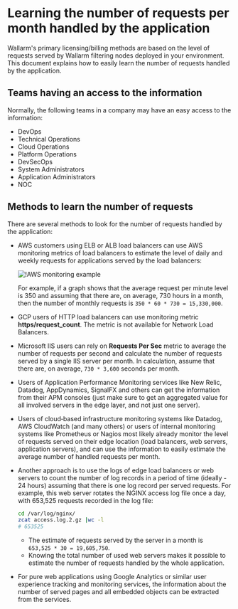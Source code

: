 # Learning the number of requests per month handled by the application

Wallarm's primary licensing/billing methods are based on the level of requests served by Wallarm filtering nodes deployed in your environment. This document explains how to easily learn the number of requests handled by the application.

## Teams having an access to the information

Normally, the following teams in a company may have an easy access to the information:

* DevOps
* Technical Operations
* Cloud Operations
* Platform Operations
* DevSecOps
* System Administrators
* Application Administrators
* NOC

## Methods to learn the number of requests

There are several methods to look for the number of requests handled by the application:

* AWS customers using ELB or ALB load balancers can use AWS monitoring metrics of load balancers to estimate the level of daily and weekly requests for applications served by the load balancers:

    ![!AWS monitoring example](../../images/operation/aws-requests-example.png)

    For example, if a graph shows that the average request per minute level is 350 and assuming that there are, on average, 730 hours in a month, then the number of monthly requests is `350 * 60 * 730 = 15,330,000`.

* GCP users of HTTP load balancers can use monitoring metric **https/request_count**. The metric is not available for Network Load Balancers.
* Microsoft IIS users can rely on **Requests Per Sec** metric to average the number of requests per second and calculate the number of requests served by a single IIS server per month. In calculation, assume that there are, on average, `730 * 3,600` seconds per month.
* Users of Application Performance Monitoring services like New Relic, Datadog, AppDynamics, SignalFX and others can get the information from their APM consoles (just make sure to get an aggregated value for all involved servers in the edge layer, and not just one server).
* Users of cloud‑based infrastructure monitoring systems like Datadog, AWS CloudWatch (and many others) or users of internal monitoring systems like Prometheus or Nagios most likely already monitor the level of requests served on their edge location (load balancers, web servers, application servers), and can use the information to easily estimate the average number of handled requests per month.
* Another approach is to use the logs of edge load balancers or web servers to count the number of log records in a period of time (ideally - 24 hours) assuming that there is one log record per served requests. For example, this web server rotates the NGINX access log file once a day, with 653,525 requests recorded in the log file: 

    ```bash
    cd /var/log/nginx/
    zcat access.log.2.gz |wc -l
    # 653525
    ```

    * The estimate of requests served by the server in a month is `653,525 * 30 = 19,605,750`.
    * Knowing the total number of used web servers makes it possible to estimate the number of requests handled by the whole application.

* For pure web applications using Google Analytics or similar user experience tracking and monitoring services, the information about the number of served pages and all embedded objects can be extracted from the services.
